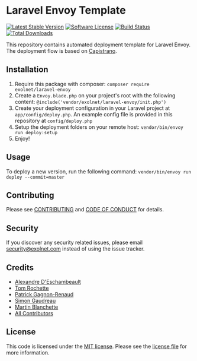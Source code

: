 # Laravel Envoy Template

[![Latest Stable Version](https://poser.pugx.org/eXolnet/laravel-envoy/v/stable?format=flat-square)](https://packagist.org/packages/eXolnet/laravel-envoy)
[![Software License](https://img.shields.io/badge/license-MIT-brightgreen.svg?style=flat-square)](LICENSE.md)
[![Build Status](https://img.shields.io/travis/eXolnet/laravel-envoy/master.svg?style=flat-square)](https://travis-ci.org/eXolnet/laravel-envoy)
[![Total Downloads](https://img.shields.io/packagist/dt/eXolnet/laravel-envoy.svg?style=flat-square)](https://packagist.org/packages/eXolnet/laravel-envoy)

This repository contains automated deployment template for Laravel Envoy. The deployment flow is based on [Capistrano](http://capistranorb.com/).

## Installation

1. Require this package with composer: `composer require exolnet/laravel-envoy`
2. Create a `Envoy.blade.php` on your project's root with the following content: `@include('vendor/exolnet/laravel-envoy/init.php')`
3. Create your deployment configuration in your Laravel project at `app/config/deploy.php`. An example config file is provided in this repository at `config/deploy.php`
4. Setup the deployment folders on your remote host: `vendor/bin/envoy run deploy:setup`
5. Enjoy!

## Usage

To deploy a new version, run the following command: `vendor/bin/envoy run deploy --commit=master`

## Contributing

Please see [CONTRIBUTING](CONTRIBUTING.md) and [CODE OF CONDUCT](CODE_OF_CONDUCT.md) for details.

## Security

If you discover any security related issues, please email security@exolnet.com instead of using the issue tracker.

## Credits

- [Alexandre D'Eschambeault](https://github.com/xel1045)
- [Tom Rochette](https://github.com/tomzx)
- [Patrick Gagnon-Renaud](https://github.com/pgrenaud)
- [Simon Gaudreau](https://github.com/Gandhi11)
- [Martin Blanchette](https://github.com/martinblanchette)
- [All Contributors](../../contributors)

## License

This code is licensed under the [MIT license](http://choosealicense.com/licenses/mit/). 
Please see the [license file](LICENSE) for more information.
